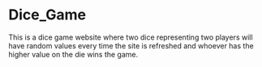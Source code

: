 # Dice_Game
This is a dice game website where two dice representing two players will have random values every time the site is refreshed and whoever has the higher value on the die wins the game. 
